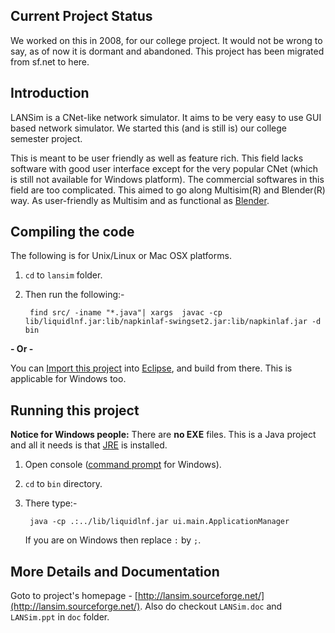Current Project Status
----------------------

We worked on this in 2008, for our college project. It would not be wrong to say, as of now it is dormant and abandoned. This project has been migrated from sf.net to here.

Introduction
------------

LANSim is a CNet-like network simulator. It aims to be very easy to use GUI based network simulator. We started this (and is still is) our college semester project.

This is meant to be user friendly as well as feature rich. This field lacks software with good user interface except for the very popular CNet (which is still not available for Windows platform). The commercial softwares in this field are too complicated. This aimed to go along Multisim(R) and Blender(R) way. As user-friendly as Multisim and as functional as [Blender][bl].

[bl]: http://www.blender.org/

Compiling the code
------------------

The following is for Unix/Linux or Mac OSX platforms.

1. `cd` to `lansim` folder.
1. Then run the following:-

        find src/ -iname "*.java"| xargs  javac -cp lib/liquidlnf.jar:lib/napkinlaf-swingset2.jar:lib/napkinlaf.jar -d bin

**- Or -**

You can [Import this project](http://help.eclipse.org/helios/index.jsp?topic=%2Forg.eclipse.platform.doc.user%2Ftasks%2Ftasks-importproject.htm) into [Eclipse](http://www.eclipse.org/downloads/), and build from there. This is applicable for Windows too.

Running this project
--------------------

**Notice for Windows people:** There are **no EXE** files. This is a Java project and all it needs is that [JRE](http://www.oracle.com/technetwork/java/javase/downloads/index.html) is installed.

1. Open console ([command prompt](http://en.wikipedia.org/wiki/Command_Prompt) for Windows).
1. `cd` to `bin` directory.
1. There type:-

        java -cp .:../lib/liquidlnf.jar ui.main.ApplicationManager

    If you are on Windows then replace `:` by `;`.

More Details and Documentation
------------------------------

Goto to project's homepage - [http://lansim.sourceforge.net/](http://lansim.sourceforge.net/). Also do checkout `LANSim.doc` and `LANSim.ppt` in `doc` folder.

